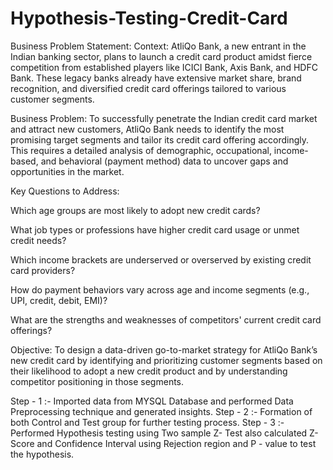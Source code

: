# Hypothesis-Testing-Credit-Card
Business Problem Statement:
Context:
AtliQo Bank, a new entrant in the Indian banking sector, plans to launch a credit card product amidst fierce competition from established players like ICICI Bank, Axis Bank, and HDFC Bank. These legacy banks already have extensive market share, brand recognition, and diversified credit card offerings tailored to various customer segments.

Business Problem:
To successfully penetrate the Indian credit card market and attract new customers, AtliQo Bank needs to identify the most promising target segments and tailor its credit card offering accordingly. This requires a detailed analysis of demographic, occupational, income-based, and behavioral (payment method) data to uncover gaps and opportunities in the market.

Key Questions to Address:

Which age groups are most likely to adopt new credit cards?

What job types or professions have higher credit card usage or unmet credit needs?

Which income brackets are underserved or overserved by existing credit card providers?

How do payment behaviors vary across age and income segments (e.g., UPI, credit, debit, EMI)?

What are the strengths and weaknesses of competitors' current credit card offerings?

Objective:
To design a data-driven go-to-market strategy for AtliQo Bank’s new credit card by identifying and prioritizing customer segments based on their likelihood to adopt a new credit product and by understanding competitor positioning in those segments.



Step - 1 :- Imported data from MYSQL Database and performed Data Preprocessing technique and generated insights.
Step - 2 :- Formation of both Control and Test group for further testing process.
Step - 3 :- Performed Hypothesis testing using Two sample Z- Test also calculated Z-Score and Confidence Interval  using Rejection region and P - value to test the hypothesis.
